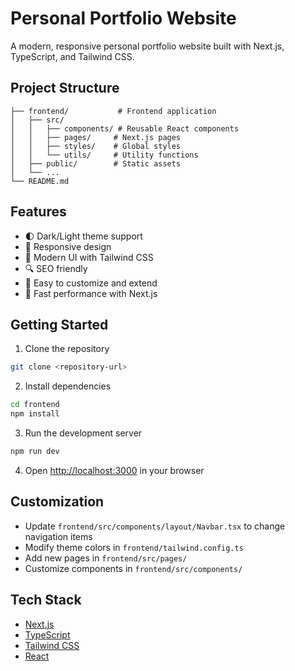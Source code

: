 
# Personal Portfolio Website

A modern, responsive personal portfolio website built with Next.js, TypeScript, and Tailwind CSS.

## Project Structure

```
├── frontend/           # Frontend application
│   ├── src/
│   │   ├── components/ # Reusable React components
│   │   ├── pages/     # Next.js pages
│   │   ├── styles/    # Global styles
│   │   └── utils/     # Utility functions
│   ├── public/        # Static assets
│   └── ...
└── README.md
```

## Features

- 🌓 Dark/Light theme support
- 📱 Responsive design
- 🎨 Modern UI with Tailwind CSS
- 🔍 SEO friendly
- 📝 Easy to customize and extend
- 🚀 Fast performance with Next.js

## Getting Started

1. Clone the repository
```bash
git clone <repository-url>
```

2. Install dependencies
```bash
cd frontend
npm install
```

3. Run the development server
```bash
npm run dev
```

4. Open [http://localhost:3000](http://localhost:3000) in your browser

## Customization

- Update `frontend/src/components/layout/Navbar.tsx` to change navigation items
- Modify theme colors in `frontend/tailwind.config.ts`
- Add new pages in `frontend/src/pages/`
- Customize components in `frontend/src/components/`

## Tech Stack

- [Next.js](https://nextjs.org/)
- [TypeScript](https://www.typescriptlang.org/)
- [Tailwind CSS](https://tailwindcss.com/)
- [React](https://reactjs.org/)




